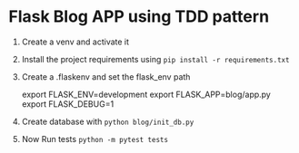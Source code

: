 # Flask Blog APP using TDD pattern 

1. Create a venv and activate it
2. Install the project requirements using `pip install -r requirements.txt`

3. Create a .flaskenv and set the flask_env path

    export FLASK_ENV=development
    export FLASK_APP=blog/app.py
    export FLASK_DEBUG=1

4. Create database with
  `python blog/init_db.py`

5. Now Run tests
   `python -m pytest tests`